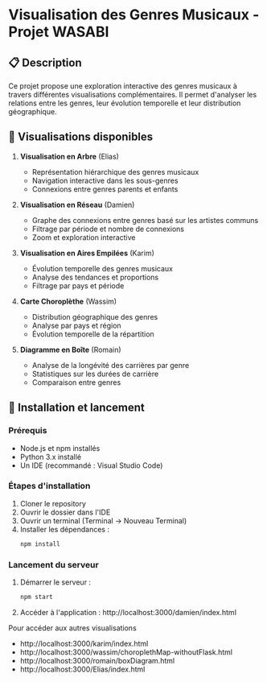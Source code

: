 # Visualisation des Genres Musicaux - Projet WASABI

## 📋 Description
Ce projet propose une exploration interactive des genres musicaux à travers différentes visualisations complémentaires. Il permet d'analyser les relations entre les genres, leur évolution temporelle et leur distribution géographique.

## 🎯 Visualisations disponibles
1. **Visualisation en Arbre** (Elias)
   - Représentation hiérarchique des genres musicaux
   - Navigation interactive dans les sous-genres
   - Connexions entre genres parents et enfants

2. **Visualisation en Réseau** (Damien)
   - Graphe des connexions entre genres basé sur les artistes communs
   - Filtrage par période et nombre de connexions
   - Zoom et exploration interactive

3. **Visualisation en Aires Empilées** (Karim)
   - Évolution temporelle des genres musicaux
   - Analyse des tendances et proportions
   - Filtrage par pays et période

4. **Carte Choroplèthe** (Wassim)
   - Distribution géographique des genres
   - Analyse par pays et région
   - Évolution temporelle de la répartition

5. **Diagramme en Boîte** (Romain)
   - Analyse de la longévité des carrières par genre
   - Statistiques sur les durées de carrière
   - Comparaison entre genres

## 🚀 Installation et lancement

### Prérequis
- Node.js et npm installés
- Python 3.x installé
- Un IDE (recommandé : Visual Studio Code)

### Étapes d'installation
1. Cloner le repository
2. Ouvrir le dossier dans l'IDE
3. Ouvrir un terminal (Terminal -> Nouveau Terminal)
4. Installer les dépendances :
    ```bash
    npm install
    ```
### Lancement du serveur
1. Démarrer le serveur :
    ```bash
    npm start
    ```
2. Accéder à l'application : http://localhost:3000/damien/index.html

Pour accéder aux autres visualisations
- http://localhost:3000/karim/index.html
- http://localhost:3000/wassim/choroplethMap-withoutFlask.html
- http://localhost:3000/romain/boxDiagram.html
- http://localhost:3000/Elias/index.html
